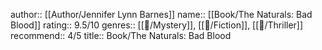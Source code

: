 author:: [[Author/Jennifer Lynn Barnes]]
name:: [[Book/The Naturals: Bad Blood]]
rating:: 9.5/10
genres:: [[📖/Mystery]], [[📖/Fiction]], [[📖/Thriller]]
recommend:: 4/5
title:: Book/The Naturals: Bad Blood
